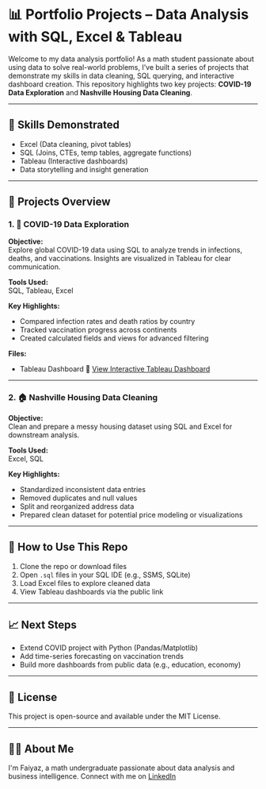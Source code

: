# 📊 Portfolio Projects – Data Analysis with SQL, Excel & Tableau

Welcome to my data analysis portfolio! As a math student passionate about using data to solve real-world problems, I’ve built a series of projects that demonstrate my skills in data cleaning, SQL querying, and interactive dashboard creation. This repository highlights two key projects: **COVID-19 Data Exploration** and **Nashville Housing Data Cleaning**.

---

## 🧠 Skills Demonstrated

- Excel (Data cleaning, pivot tables)
- SQL (Joins, CTEs, temp tables, aggregate functions)
- Tableau (Interactive dashboards)
- Data storytelling and insight generation

---

## 📁 Projects Overview

### 1. 🦠 COVID-19 Data Exploration

**Objective:**  
Explore global COVID-19 data using SQL to analyze trends in infections, deaths, and vaccinations. Insights are visualized in Tableau for clear communication.

**Tools Used:**  
SQL, Tableau, Excel

**Key Highlights:**
- Compared infection rates and death ratios by country
- Tracked vaccination progress across continents
- Created calculated fields and views for advanced filtering

**Files:**  
- Tableau Dashboard
🔗 [View Interactive Tableau Dashboard](https://public.tableau.com/app/profile/mostakim.faiyaz/viz/coviddata_17424771319840/Dashboard1?publish=yes)

---

### 2. 🏠 Nashville Housing Data Cleaning

**Objective:**  
Clean and prepare a messy housing dataset using SQL and Excel for downstream analysis.

**Tools Used:**  
Excel, SQL

**Key Highlights:**
- Standardized inconsistent data entries
- Removed duplicates and null values
- Split and reorganized address data
- Prepared clean dataset for potential price modeling or visualizations

---

## 🚀 How to Use This Repo

1. Clone the repo or download files
2. Open `.sql` files in your SQL IDE (e.g., SSMS, SQLite)
3. Load Excel files to explore cleaned data
4. View Tableau dashboards via the public link

---

## 📈 Next Steps

- Extend COVID project with Python (Pandas/Matplotlib)
- Add time-series forecasting on vaccination trends
- Build more dashboards from public data (e.g., education, economy)

---

## 📜 License

This project is open-source and available under the MIT License.

---

## 🙋‍♂️ About Me

I'm Faiyaz, a math undergraduate passionate about data analysis and business intelligence. Connect with me on [LinkedIn](https://www.linkedin.com/in/mostakim-faiyaz-590872213/)
